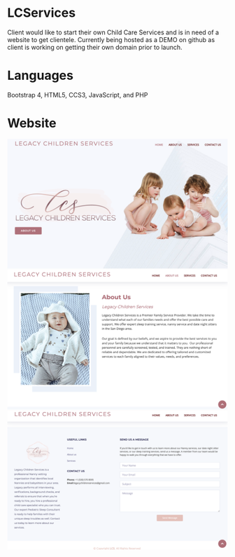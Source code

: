 # LCServices

Client would like to start their own Child Care Services and is in need of a website to get clientele. Currently being hosted as a DEMO on github as client is working on getting their own domain prior to launch. 

# Languages 

Bootstrap 4, HTML5, CCS3, JavaScript, and PHP

# Website
![Landing Page](landingpage.png)
![About Us](aboutus.png)
![Contact Us](contactus.png)
